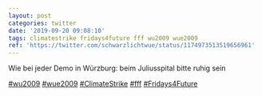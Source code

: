 ```yaml
---
layout: post
categories: twitter
date: '2019-09-20 09:08:10'
tags: climatestrike fridays4future fff wu2009 wue2009
ref: 'https://twitter.com/schwarzlichtwue/status/1174973513519656961'
---
```

Wie bei jeder Demo in Würzburg: beim Juliusspital bitte ruhig sein



[#wu2009](/t/wu2009) [#wue2009](/t/wue2009) [#ClimateStrike](/t/climatestrike) [#fff](/t/fff) [#Fridays4Future](/t/fridays4future)